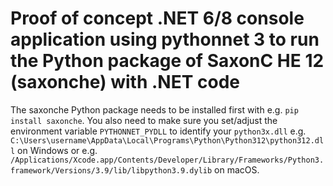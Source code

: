 # Proof of concept .NET 6/8 console application using pythonnet 3 to run the Python package of SaxonC HE 12 (saxonche) with .NET code

The saxonche Python package needs to be installed first with e.g. `pip install saxonche`. You also need to make sure you set/adjust the environment variable
`PYTHONNET_PYDLL` to identify your `python3x.dll` e.g. `C:\Users\username\AppData\Local\Programs\Python\Python312\python312.dll` on Windows or e.g. `/Applications/Xcode.app/Contents/Developer/Library/Frameworks/Python3.framework/Versions/3.9/lib/libpython3.9.dylib` on macOS.
